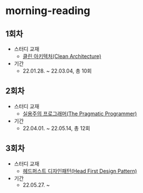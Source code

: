 # morning-reading

## 1회차

- 스터디 교재
  - [클린 아키텍처(Clean Architecture)](./01_clean_architecture.md)
- 기간
  - 22.01.28. ~ 22.03.04, 총 10회

## 2회차

- 스터디 교재
  - [실용주의 프로그래머(The Pragmatic Programmer)](./02_pragmatic_programmer.md)
- 기간
  - 22.04.01. ~ 22.05.14, 총 12회

## 3회차

- 스터디 교재
  - [헤드퍼스트 디자인패턴(Head First Design Pattern)](./03_head_first_design_pattern.md)
- 기간
  - 22.05.27. ~
